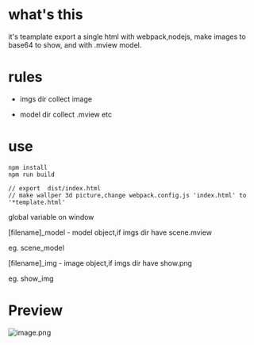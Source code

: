 # what's this

it's teamplate export a single html with webpack,nodejs, make images to base64 to show,
and with .mview model.

# rules

- imgs
  dir collect image

- model
  dir collect .mview etc

# use

```$javascript
npm install
npm run build

// export  dist/index.html
// make wallper 3d picture,change webpack.config.js 'index.html' to '*template.html'

```

global variable on window

[filename]\_model - model object,if imgs dir have scene.mview

eg. scene_model

[filename]\_img - image object,if imgs dir have show.png

eg. show_img

# Preview

![image.png](https://i.loli.net/2020/06/20/u8rftObwxcnqMg3.png)
